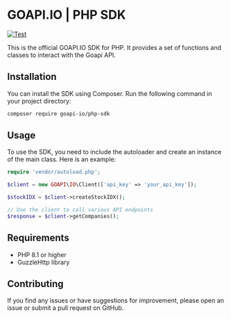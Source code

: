 # GOAPI.IO | PHP SDK

[![Test](https://github.com/goapi-io/php-sdk/actions/workflows/php.yml/badge.svg)](https://github.com/goapi-io/php-sdk/actions/workflows/php.yml)

This is the official GOAPI.IO SDK for PHP. It provides a set of functions and classes to interact with the Goapi API.

## Installation

You can install the SDK using Composer. Run the following command in your project directory:

```bash
composer require goapi-io/php-sdk
```

## Usage

To use the SDK, you need to include the autoloader and create an instance of the main class. Here is an example:

```php
require 'vendor/autoload.php';

$client = new GOAPI\IO\Client(['api_key' => 'your_api_key']);

$stockIDX = $client->createStockIDX();

// Use the client to call various API endpoints
$response = $client->getCompanies();
```

## Requirements

- PHP 8.1 or higher
- GuzzleHttp library

## Contributing

If you find any issues or have suggestions for improvement, please open an issue or submit a pull request on GitHub.
